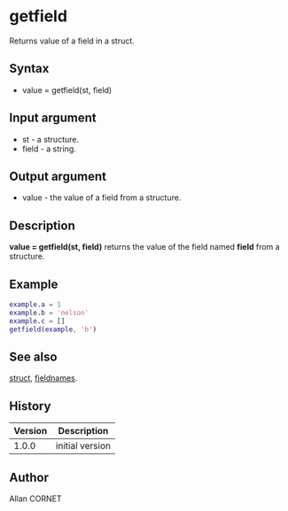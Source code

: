 # getfield

Returns value of a field in a struct.

## Syntax

- value = getfield(st, field)

## Input argument

- st - a structure.
- field - a string.

## Output argument

- value - the value of a field from a structure.

## Description

  <p><b>value = getfield(st, field)</b> returns the value of the field named <b>field</b> from a structure.</p>

## Example

```matlab
example.a = 1
example.b = 'nelson'
example.c = []
getfield(example, 'b')
```

## See also

[struct](struct.md), [fieldnames](fieldnames.md).

## History

| Version | Description     |
| ------- | --------------- |
| 1.0.0   | initial version |

## Author

Allan CORNET

